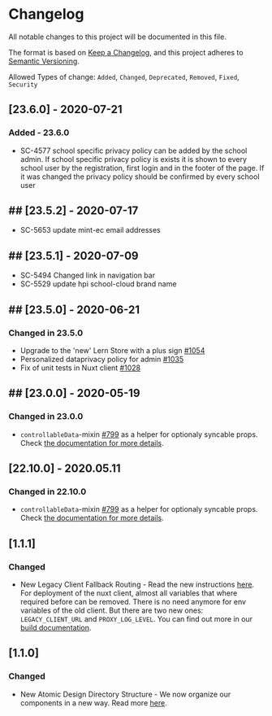 # Changelog

All notable changes to this project will be documented in this file.

The format is based on [Keep a Changelog](https://keepachangelog.com/en/1.0.0/), and this project adheres to [Semantic Versioning](https://semver.org/spec/v2.0.0.html).

Allowed Types of change: `Added`, `Changed`, `Deprecated`, `Removed`, `Fixed`, `Security`

## [23.6.0] - 2020-07-21

### Added - 23.6.0

- SC-4577 school specific privacy policy can be added by the school admin. If school specific privacy policy is exists it is shown to every school user by the registration, first login and in the footer of the page. If it was changed the privacy policy should be confirmed by every school user

## ## [23.5.2] - 2020-07-17

- SC-5653 update mint-ec email addresses

## ## [23.5.1] - 2020-07-09

- SC-5494 Changed link in navigation bar
- SC-5529 update hpi school-cloud brand name

## ## [23.5.0] - 2020-06-21

### Changed in 23.5.0

- Upgrade to the 'new' Lern Store with a plus sign [#1054](https://github.com/schul-cloud/nuxt-client/pull/1054)
- Personalized dataprivacy policy for admin [#1035](https://github.com/schul-cloud/nuxt-client/pull/1035)
- Fix of unit tests in Nuxt client [#1028](https://github.com/schul-cloud/nuxt-client/pull/1028)

## ## [23.0.0] - 2020-05-19

### Changed in 23.0.0

- `controllableData`-mixin [#799](https://github.com/schul-cloud/nuxt-client/pull/799) as a helper for optionaly syncable props. Check [the documentation for more details](./docs/1-Tutorials/OptionalyPropControllableData.md).

## [22.10.0] - 2020.05.11

### Changed in 22.10.0

- `controllableData`-mixin [#799](https://github.com/schul-cloud/nuxt-client/pull/799) as a helper for optionaly syncable props. Check [the documentation for more details](./docs/1-Tutorials/OptionalyPropControllableData.md).

## [1.1.1]

### Changed

- New Legacy Client Fallback Routing - Read the new instructions [here](/1-Tutorials/FallbackRoutingForOldClient.md). For deployment of the nuxt client, almost all variables that where required before can be removed. There is no need anymore for env variables of the old client. But there are two new ones: `LEGACY_CLIENT_URL` and `PROXY_LOG_LEVEL`. You can find out more in our [build documentation](0-GettingStarted/1-Build.md#http://localhost:4002/0-GettingStarted/1-Build.html#environment-variables-runtime).

## [1.1.0]

### Changed

- New Atomic Design Directory Structure - We now organize our components in a new way. Read more [here](/0-GettingStarted/3-DirectoryStructure.md#src-components).
